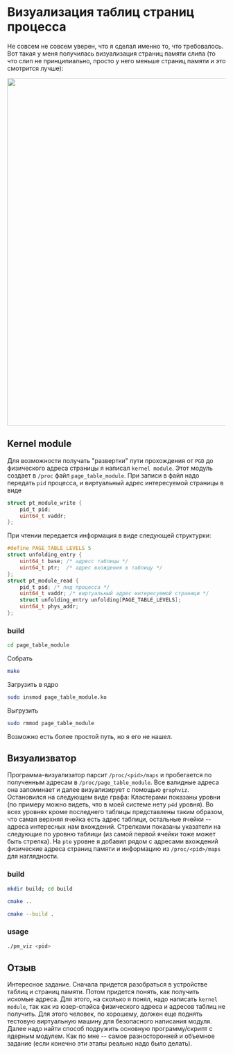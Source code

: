 # Визуализация таблиц страниц процесса

Не совсем не совсем уверен, что я сделал именно то, что требовалось. Вот такая у меня получилась визуализация страниц памяти слипа (то что слип не принципиально, просто у него меньше страниц памяти и это смотрится лучше): 

<img src="https://github.com/KushnerovMS/sys-labs/blob/main/ex2/sample.svg" width="1000" height="800"/>

## Kernel module

Для возможности получать "развертки" пути прохождения от `PGD` до физического адреса страницы я написал `kernel module`. Этот модуль создает в `/proc` файл `page_table_module`.
При записи в файл надо передать `pid` процесса, и виртуальный адрес интересуемой страницы в виде
```c
struct pt_module_write {
	pid_t pid;
	uint64_t vaddr;
};
```
При чтении передается информация в виде следующей структурки:
```c
#define PAGE_TABLE_LEVELS 5
struct unfolding_entry {
	uint64_t base; /* адресс таблицы */
	uint64_t ptr;  /* адрес вхождения в таблицу */
};
struct pt_module_read {
	pid_t pid; /* пид процесса */
	uint64_t vaddr; /* виртуальный адрес интересуемой страници */
	struct unfolding_entry unfolding[PAGE_TABLE_LEVELS];
	uint64_t phys_addr;
};
```

### build

```bash
cd page_table_module
```
Собрать
```bash
make
```
Загрузить в ядро
```bash
sudo insmod page_table_module.ko
```
Выгрузить
```bash
sudo rmmod page_table_module
```

Возможно есть более простой путь, но я его не нашел.

## Визуализватор

Программа-визуализатор парсит `/proc/<pid>/maps` и пробегается по полученным адресам в `/proc/page_table_module`.
Все валидные адреса она запоминает и далее визуализирует с помощью `graphviz`.
Остановился на следующем виде графа:
Кластерами показаны уровни (по примеру можно видеть, что в моей системе нету `p4d` уровня).
Во всех уровнях кроме последнего таблицы представлены таким образом, что самая верхняя ячейка есть адрес таблици, остальные ячейки -- адреса интересных нам вхождений. Стрелками показаны указатели на следующие по уровню таблици (из самой первой ячейки тоже может быть стрелка).
На `pte` уровне я добавил рядом с адресами вхождений физические адреса страниц памяти и информацию из `/proc/<pid>/maps` для наглядности.

### build

```bash
mkdir build; cd build
```
```bash
cmake ..
```
```bash
cmake --build .
```

### usage

```bash
./pm_viz <pid>
```

## Отзыв

Интересное задание. Сначала придется разобраться в устройстве таблиц и страниц памяти. Потом придется понять, как получить искомые адреса. Для этого, на сколько я понял, надо написать `kernel module`, так как из юзер-спэйса физического адреса и адресов таблиц не получить. Для этого человек, по хорошему, должен еще поднять тестовую виртуальную машину для безопасного написания модуля. Далее надо найти способ подружить основную программу/скрипт с ядерным модулем.
Как по мне -- самое разносторонней и объемное задание (если конечно эти этапы реально надо было делать).
